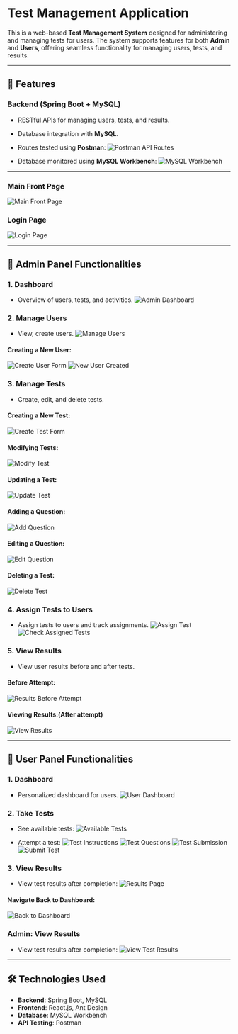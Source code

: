 # Test Management Application

This is a web-based **Test Management System** designed for administering and managing tests for users. The system supports features for both **Admin** and **Users**, offering seamless functionality for managing users, tests, and results.

---

## 🚀 Features

### Backend (Spring Boot + MySQL)
- RESTful APIs for managing users, tests, and results.
- Database integration with **MySQL**.
- Routes tested using **Postman**:
  ![Postman API Routes](https://github.com/user-attachments/assets/f7cb4775-4581-4f8c-ae7a-937606d612f2)

- Database monitored using **MySQL Workbench**:
  ![MySQL Workbench](https://github.com/user-attachments/assets/5076b244-089e-4210-bb8a-b725e45976b0)

---

### Main Front Page
![Main Front Page](https://github.com/user-attachments/assets/6de28c05-2d8a-44a5-b9a0-ad484b48f3dc)

### Login Page
![Login Page](https://github.com/user-attachments/assets/109a5495-7d82-4fdb-a473-a5206ac2d51c)

---

## 🌟 Admin Panel Functionalities

### 1. Dashboard
- Overview of users, tests, and activities.
![Admin Dashboard](https://github.com/user-attachments/assets/d8aa8b2f-8c4c-427b-9473-13e7824d2780)

### 2. Manage Users
- View, create users.
![Manage Users](https://github.com/user-attachments/assets/d288ac82-bdf4-4324-9cfc-80a9e52c2841)

#### Creating a New User:
![Create User Form](https://github.com/user-attachments/assets/97dd661b-0c65-4789-a32d-cf626351cb73)
![New User Created](https://github.com/user-attachments/assets/653e2023-6f62-4f5c-b495-388938d36fc6)

### 3. Manage Tests
- Create, edit, and delete tests.

#### Creating a New Test:
![Create Test Form](https://github.com/user-attachments/assets/873c9f13-9369-44b6-9f24-d14b32b3d785)

#### Modifying Tests:
![Modify Test](https://github.com/user-attachments/assets/33bf96e2-b32b-4663-92c0-c6e69d5011e5)

#### Updating a Test:
![Update Test](https://github.com/user-attachments/assets/48dfe19f-6629-4c43-aff5-fa676daac047)

#### Adding a Question:
![Add Question](https://github.com/user-attachments/assets/e638d510-09a3-4ba1-8f3c-7634c7f7bbcb)

#### Editing a Question:
![Edit Question](https://github.com/user-attachments/assets/eb2f136a-ecee-49b0-ad73-b7550217ccec)

#### Deleting a Test:
![Delete Test](https://github.com/user-attachments/assets/d246eee0-2a50-4828-9862-c30223d2c88c)

### 4. Assign Tests to Users
- Assign tests to users and track assignments.
![Assign Test](https://github.com/user-attachments/assets/25502225-0524-461a-b2f2-d5738103cf82)
![Check Assigned Tests](https://github.com/user-attachments/assets/23d71c9e-b1f0-4a33-ae3b-55eba70ef258)

### 5. View Results
- View user results before and after tests.
#### Before Attempt:
![Results Before Attempt](https://github.com/user-attachments/assets/053d02e5-95f6-4b37-a444-39332f6241f5)
#### Viewing Results:(After attempt)
![View Results](https://github.com/user-attachments/assets/31557815-a662-488d-965b-69f16fcbc1b3)

---

## 🌟 User Panel Functionalities

### 1. Dashboard
- Personalized dashboard for users.
![User Dashboard](https://github.com/user-attachments/assets/dc594daf-2bb5-48bd-87b7-308cd5ac58c6)

### 2. Take Tests
- See available tests:
  ![Available Tests](https://github.com/user-attachments/assets/2ac2ae91-8d0f-41d4-9573-2554a1934859)

- Attempt a test:
  ![Test Instructions](https://github.com/user-attachments/assets/17d0a9f4-2a73-4f8b-8d0b-57f4fb4bce73)
  ![Test Questions](https://github.com/user-attachments/assets/2ff7153c-9868-4fd7-a143-9256af58b551)
  ![Test Submission](https://github.com/user-attachments/assets/4229135f-5999-4ad6-aceb-6240511178e5)
  ![Submit Test](https://github.com/user-attachments/assets/0f466f3b-2772-4667-96d3-f77290e91542)

### 3. View Results
- View test results after completion:
![Results Page](https://github.com/user-attachments/assets/986330f1-c8ea-41a2-adba-45499c5a134d)

#### Navigate Back to Dashboard:
![Back to Dashboard](https://github.com/user-attachments/assets/edadcb1f-9dc9-4fb5-b234-cd87c80f60be)

### Admin: View Results
- View test results after completion:
![View Test Results](https://github.com/user-attachments/assets/96d37555-67c1-473e-9fb9-8c45e6329ccb)

---

## 🛠️ Technologies Used

- **Backend**: Spring Boot, MySQL
- **Frontend**: React.js, Ant Design
- **Database**: MySQL Workbench
- **API Testing**: Postman
